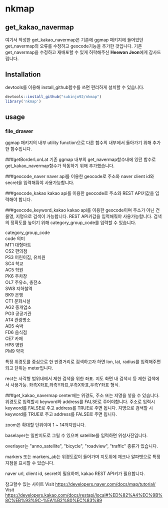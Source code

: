 # nkmap


## get_kakao_navermap

여기서 작성한 get_kakao_navermap은 기존에 ggmap 패키지에 들어있던 get_navermap의 오류를 수정하고 geocode기능을 추가한 것입니다. 기존 get_navermap을 수정하고 재배포할 수 있게 허락해주신 **Heewon Jeon**에게 감사드립니다.


## Installation

devtools를 이용해 install_github함수를 쓰면 편리하게 설치할 수 있습니다.

```R
devtools::install_github("subinjo92/nkmap")
library('nkmap')
```

## usage

### file_drawer
ggmap 패키지의 내부 utility function으로 다른 함수의 내부에서 돌아가기 위해 추가한 함수입니다.

###getBorderLonLat
기존 ggmap 내부의 get_navermap함수내에 있던 함수로 get_kakao_navermap함수가 작동하기 위해 추가했습니다.

###geocode_naver
naver api를 이용한 geocode로 주소와 naver client id와 secret을 입력해줘야 사용가능합니다.

###geocode_kakao
kakao api를 이용한 geocode로 주소와 REST API키값을 입력해야 합니다.

###geocode_keyword_kakao
kakao api를 이용한 geocode이며 주소가 아닌 건물명, 지명으로 검색이 가능합니다. REST API키값을 입력해줘야 사용가능합니다.
검색의 정확도를 높이기 위해 category_group_code를 입력할 수 있습니다.  

category_group_code  
code	의미  
MT1	대형마트  
CS2	편의점  
PS3	어린이집, 유치원  
SC4	학교  
AC5	학원  
PK6	주차장  
OL7	주유소, 충전소  
SW8	지하철역  
BK9	은행  
CT1	문화시설  
AG2	중개업소  
PO3	공공기관  
AT4	관광명소  
AD5	숙박  
FD6	음식점  
CE7	카페  
HP8	병원  
PM9	약국  

특정 위경도를 중심으로 한 반경거리로 검색하고자 하면 lon, lat, radius를 입력해주면 되고 단위는 meter입니다.  

rect는 사각형 범위내에서 제한 검색을 위한 좌표. 지도 화면 내 검색시 등 제한 검색에서 사용가능.
좌측X좌표,좌측Y좌표,우측X좌표,우측Y좌표 형식.  

###get_kakao_navermap
center에는 위경도, 주소 또는 지명을 넣을 수 있습니다. 위경도로 입력할시 keyword와 address를 FALSE로 주어야합니다.
주소로 입력시 keyword를 FALSE로 주고 address를 TRUE로 주면 됩니다.
지명으로 검색할 시 keyword를 TRUE로 주고 address를 FALSE로 주면 됩니다.  

zoom은 확대할 단위이며 1 ~ 14까지입니다.  

baselayer는 일반지도로 그릴 수 있으며 satellite를 입력하면 위성사진입니다.  

overlayer는 "anno_satellite", "bicycle", "roadview", "traffic" 종류가 있습니다.  

markers 또는 markers_ab는 위경도값이 들어가며 지도위에 체크나 알파벳으로 특정지점을 표시할 수 있습니다.  

naver url, client id, secret이 필요하며, kakao REST API키가 필요합니다.  

참고할수 있는 사이트
Visit https://developers.naver.com/docs/map/tutorial/  
Visit https://developers.kakao.com/docs/restapi/local#%ED%82%A4%EC%9B%8C%EB%93%9C-%EA%B2%80%EC%83%89  


